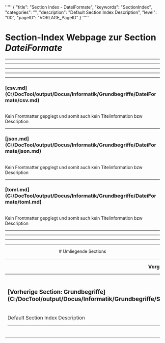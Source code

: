 '''''
{
"title": "Section Index - DateiFormate",
"keywords": "SectionIndex",
"categories": "",
"description": "Default Section Index Description",
"level": "00",
"pageID": "VORLAGE_PageID"
}
'''''


<h1>Section-Index Webpage zur Section <i>DateiFormate</i></h1>

<hr><hr><hr><hr><hr>


<h3>[csv.md](C:/DocTool/output/Docus/Informatik/Grundbegriffe/DateiFormate/csv.md)</h3><br>Kein Frontmatter gepglegt und somit auch kein Titelinformation bzw Description<hr>


<h3>[json.md](C:/DocTool/output/Docus/Informatik/Grundbegriffe/DateiFormate/json.md)</h3><br>Kein Frontmatter gepglegt und somit auch kein Titelinformation bzw Description<hr>


<h3>[toml.md](C:/DocTool/output/Docus/Informatik/Grundbegriffe/DateiFormate/toml.md)</h3><br>Kein Frontmatter gepglegt und somit auch kein Titelinformation bzw Description<hr><center><hr><hr><hr> # Umliegende Sections
 </h2><br><table><thead> <tr> <th><center>Vorgelagerte Section</center></th> <th><center>Nachgelagerte Section</center></th></tr></thead><tbody><tr><td><h3>[Vorherige Section: Grundbegriffe](C:/DocTool/output/Docus/Informatik/Grundbegriffe/SectionIndex_DocTooloutputDocusInformatikGrundbegriffe.html)</h3><br>Default Section Index Description<hr></td><td><h3>Nachgelagerte Section</h3><br><p>Es gibt keine tiefere Section</p><hr></td></tr></tbody></table>